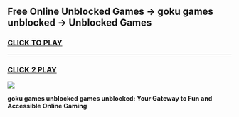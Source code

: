 
## Free Online Unblocked Games → goku games unblocked → Unblocked Games
<h3>
<a href="https://premium.freeplayer.one?title=goku_games_unblocked&ref=21F">CLICK TO PLAY</a></h3>
<hr>

<h3>
<a href="https://premium.freeplayer.one?title=goku_games_unblocked&ref=21F">CLICK 2 PLAY</a>
  
</h3>

<a href="https://premium.freeplayer.one?title=goku_games_unblocked&ref=21F/"><img src="https://clearcache.store/games.png"></a>


**goku games unblocked games unblocked: Your Gateway to Fun and Accessible Online Gaming**
